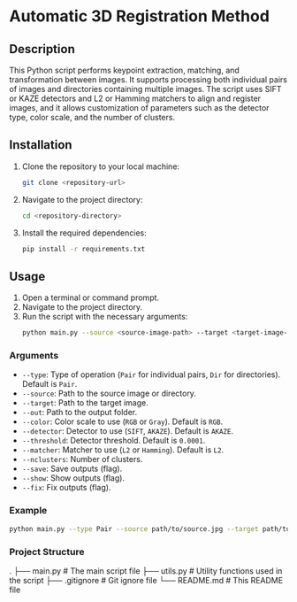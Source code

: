 # Automatic 3D Registration Method

## Description
This Python script performs keypoint extraction, matching, and transformation between images. It supports processing both individual pairs of images and directories containing multiple images. The script uses SIFT or KAZE detectors and L2 or Hamming matchers to align and register images, and it allows customization of parameters such as the detector type, color scale, and the number of clusters.

## Installation
1. Clone the repository to your local machine:
    ```sh
    git clone <repository-url>
    ```
2. Navigate to the project directory:
    ```sh
    cd <repository-directory>
    ```
3. Install the required dependencies:
    ```sh
    pip install -r requirements.txt
    ```

## Usage
1. Open a terminal or command prompt.
2. Navigate to the project directory.
3. Run the script with the necessary arguments:
    ```sh
    python main.py --source <source-image-path> --target <target-image-path> --out <output-folder> --nclusters <number-of-clusters> [options]
    ```

### Arguments
- `--type`: Type of operation (`Pair` for individual pairs, `Dir` for directories). Default is `Pair`.
- `--source`: Path to the source image or directory.
- `--target`: Path to the target image.
- `--out`: Path to the output folder.
- `--color`: Color scale to use (`RGB` or `Gray`). Default is `RGB`.
- `--detector`: Detector to use (`SIFT`, `AKAZE`). Default is `AKAZE`.
- `--threshold`: Detector threshold. Default is `0.0001`.
- `--matcher`: Matcher to use (`L2` or `Hamming`). Default is `L2`.
- `--nclusters`: Number of clusters.
- `--save`: Save outputs (flag).
- `--show`: Show outputs (flag).
- `--fix`: Fix outputs (flag).

### Example
```sh
python main.py --type Pair --source path/to/source.jpg --target path/to/target.jpg --out path/to/output --color RGB --detector AKAZE --threshold 0.0001 --matcher L2 --nclusters 5 --save --show --fix
```

### Project Structure
.
├── main.py        # The main script file
├── utils.py       # Utility functions used in the script
├── .gitignore     # Git ignore file
└── README.md      # This README file